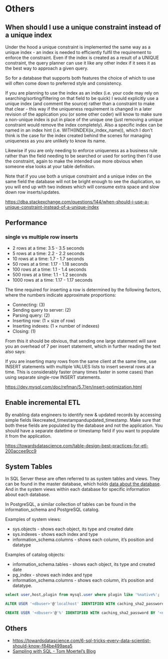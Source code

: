 # Others

## When should I use a unique constraint instead of a unique index

Under the hood a unique constraint is implemented the same way as a unique index - an index is needed to efficiently fulfil the requirement to enforce the constraint. Even if the index is created as a result of a UNIQUE constraint, the query planner can use it like any other index if it sees it as the best way to approach a given query.

So for a database that supports both features the choice of which to use will often come down to preferred style and consistency.

If you are planning to use the index as an index (i.e. your code may rely on searching/sorting/filtering on that field to be quick) I would explicitly use a unique index (and comment the source) rather than a constraint to make that clear - this way if the uniqueness requirement is changed in a later revision of the application you (or some other coder) will know to make sure a non-unique index is put in place of the unique one (just removing a unique constraint would remove the index completely). Also a specific index can be named in an index hint (i.e. WITH(INDEX(ix_index_name)), which I don't think is the case for the index created behind the scenes for managing uniqueness as you are unlikely to know its name.

Likewise if you are only needing to enforce uniqueness as a business rule rather than the field needing to be searched or used for sorting then I'd use the constraint, again to make the intended use more obvious when someone else looks at your table definition.

Note that if you use both a unique constraint and a unique index on the same field the database will not be bright enough to see the duplication, so you will end up with two indexes which will consume extra space and slow down row inserts/updates.

https://dba.stackexchange.com/questions/144/when-should-i-use-a-unique-constraint-instead-of-a-unique-index

## Performance

### single vs multiple row inserts

- 2 rows at a time: 3.5 - 3.5 seconds
- 5 rows at a time: 2.2 - 2.2 seconds
- 10 rows at a time: 1.7 - 1.7 seconds
- 50 rows at a time: 1.17 - 1.18 seconds
- 100 rows at a time: 1.1 - 1.4 seconds
- 500 rows at a time: 1.1 - 1.2 seconds
- 1000 rows at a time: 1.17 - 1.17 seconds

The time required for inserting a row is determined by the following factors, where the numbers indicate approximate proportions:

- Connecting: (3)
- Sending query to server: (2)
- Parsing query: (2)
- Inserting row: (1 × size of row)
- Inserting indexes: (1 × number of indexes)
- Closing: (1)

From this it should be obvious, that sending one large statement will save you an overhead of 7 per insert statement, which in further reading the text also says:

If you are inserting many rows from the same client at the same time, use INSERT statements with multiple VALUES lists to insert several rows at a time. This is considerably faster (many times faster in some cases) than using separate single-row INSERT statements.

https://dev.mysql.com/doc/refman/5.7/en/insert-optimization.html

## Enable incremental ETL

By enabling data engineers to identify new & updated records by accessing simple fields likecreated_timestampandupdated_timestamp. Make sure that both these fields are populated by the database and not the application. You should have a separate datetime or timestamp field if you want to populate it from the application.

https://towardsdatascience.com/table-design-best-practices-for-etl-200accee9cc9

## System Tables

In SQL Server these are often referred to as system tables and views. They can be found in the master database, which holds [data about the database](https://www.helenanderson.co.nz/search-sys-tables/). And in the system views within each database for specific information about each database.

In PostgreSQL, a similar collection of tables can be found in the information_schema and PostgreSQL catalog.

Examples of system views:

- sys.objects - shows each object, its type and created date
- sys.indexes - shows each index and type
- information_schema.columns - shows each column, it’s position and datatype

Examples of catalog objects:

- information_schema.tables - shows each object, its type and created date
- pg_index - shows each index and type
- information_schema.columns - shows each column, it’s position and datatype.

```sql
select user,host,plugin from mysql.user where plugin like '%native%';

ALTER USER '<dbuser>'@'localhost' IDENTIFIED WITH caching_sha2_password BY '<OLD PSWD here>';

CREATE USER '<dbuser>'@'%' IDENTIFIED WITH caching_sha2_password BY '<new_password>';
```

## Others

- https://towardsdatascience.com/6-sql-tricks-every-data-scientist-should-know-f84be499aea5
- [Sampling with SQL - Tom Moertel’s Blog](https://blog.moertel.com/posts/2024-08-23-sampling-with-sql.html)
